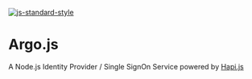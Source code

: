 [![js-standard-style](https://cdn.rawgit.com/standard/standard/master/badge.svg)](http://standardjs.com)

# Argo.js

A Node.js Identity Provider / Single SignOn Service powered by [Hapi.js](https://github.com/hapijs)
